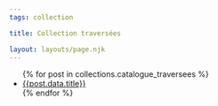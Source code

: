 ```yaml
---
tags: collection

title: Collection traversées

layout: layouts/page.njk
---
```


<ul>
  {% for post in collections.catalogue_traversees %}
  <li><a href="{{post.url}}">{{post.data.title}}</a></li>
  {% endfor %}
</ul>